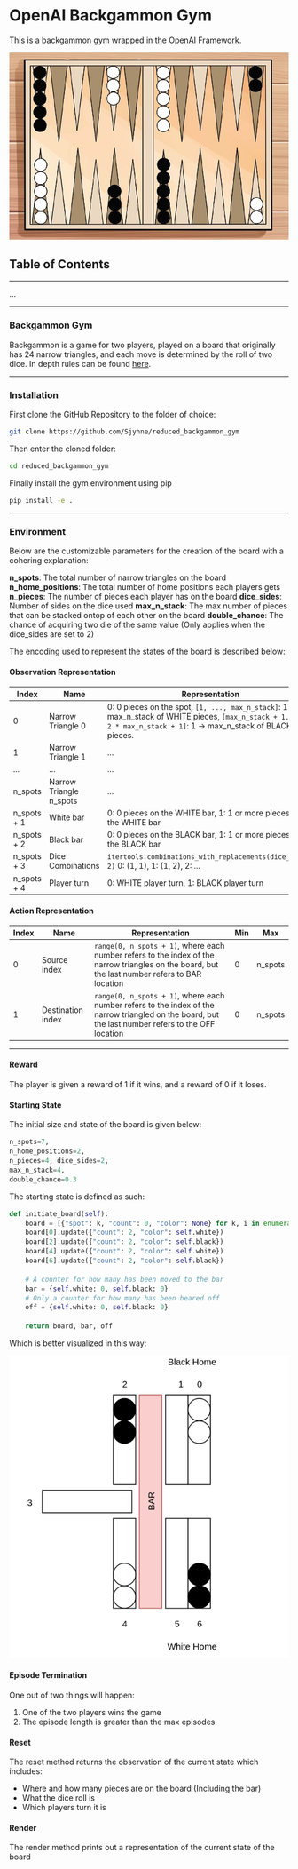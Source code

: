 # OpenAI Backgammon Gym

This is a backgammon gym wrapped in the OpenAI Framework.

![Backgammon Board](images/backgammon.png)

## Table of Contents

---
...

---

### Backgammon Gym


Backgammon is a game for two players, played on a board that originally has 24 narrow triangles, and each move is determined by the roll of two dice. In depth rules can be found [here](https://www.bkgm.com/rules.html).

---

### Installation

First clone the GitHub Repository to the folder of choice:

```bash
git clone https://github.com/Sjyhne/reduced_backgammon_gym
```

Then enter the cloned folder:

```bash
cd reduced_backgammon_gym
```

Finally install the gym environment using pip

```bash
pip install -e .
```

---

### Environment

Below are the customizable parameters for the creation of the board with a cohering explanation:

**n_spots**: The total number of narrow triangles on the board
**n_home_positions**: The total number of home positions each players gets
**n_pieces**: The number of pieces each player has on the board
**dice_sides**: Number of sides on the dice used
**max_n_stack**: The max number of pieces that can be stacked ontop of each other on the board
**double_chance**: The chance of acquiring two die of the same value (Only applies when the dice_sides are set to 2)

The encoding used to represent the states of the board is described below:

#### Observation Representation

| Index | Name | Representation | Min | Max |
| --- | --- | --- | --- | --- |
| 0 | Narrow Triangle 0 | 0: 0 pieces on the spot, `[1, ..., max_n_stack]`: 1 -> max_n_stack of WHITE pieces, `[max_n_stack + 1, ..., 2 * max_n_stack + 1]`: 1 -> max_n_stack of BLACK pieces. | 0 | `2 * max_n_stack + 1` |
| 1 | Narrow Triangle 1 | ... | ... | ... |
| ... | ... | ... | ... | ... |
| n_spots | Narrow Triangle n_spots | ... | ... | ... | ... |
| n_spots + 1 | White bar | 0: 0 pieces on the WHITE bar, 1: 1 or more pieces on the WHITE bar | 0 | 1 |
| n_spots + 2 | Black bar | 0: 0 pieces on the BLACK bar, 1: 1 or more pieces on the BLACK bar | 0 | 1 |
| n_spots + 3 | Dice Combinations |  `itertools.combinations_with_replacements(dice_sides, 2)` 0: (1, 1), 1: (1, 2), 2: ... | 0 | `len(itertools.combinations_with_replacements(dice_sides, 2)) - 1` |
| n_spots + 4 | Player turn | 0: WHITE player turn, 1: BLACK player turn | 0 | 1 |

#### Action Representation

| Index | Name | Representation | Min | Max |
| --- | --- | --- | --- | --- |
| 0 | Source index | `range(0, n_spots + 1)`, where each number refers to the index of the narrow triangles on the board, but the last number refers to BAR location | 0 | n_spots |
| 1 | Destination index | `range(0, n_spots + 1)`, where each number refers to the index of the narrow triangled on the board, but the last number refers to the OFF location | 0 | n_spots |

---

#### Reward

The player is given a reward of 1 if it wins, and a reward of 0 if it loses.

#### Starting State

The initial size and state of the board is given below:

```python
n_spots=7, 
n_home_positions=2, 
n_pieces=4, dice_sides=2, 
max_n_stack=4, 
double_chance=0.3
```

The starting state is defined as such:

```python
def initiate_board(self):
    board = [{"spot": k, "count": 0, "color": None} for k, i in enumerate(range(self.n_spots))]
    board[0].update({"count": 2, "color": self.white})
    board[2].update({"count": 2, "color": self.black})
    board[4].update({"count": 2, "color": self.white})
    board[6].update({"count": 2, "color": self.black})

    # A counter for how many has been moved to the bar
    bar = {self.white: 0, self.black: 0}
    # Only a counter for how many has been beared off
    off = {self.white: 0, self.black: 0}

    return board, bar, off
```

Which is better visualized in this way:

![Backgammon Board Representation](images/bg_representation.png)


#### Episode Termination

One out of two things will happen:

1. One of the two players wins the game
2. The episode length is greater than the max episodes

#### Reset

The reset method returns the observation of the current state which includes:

* Where and how many pieces are on the board (Including the bar)
* What the dice roll is
* Which players turn it is

#### Render

The render method prints out a representation of the current state of the board
